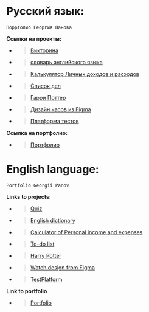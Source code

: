 # Русский язык:

    Порфтолио Георгия Панова

**Ссылки на проекты:**

* ><a href='https://georgij1.github.io/educational-quiz/'>Викторина</a>

* ><a href='https://georgij1.github.io/Learnenglish.com/'>словарь английского языка</a>

* ><a href='https://georgij1.github.io/CalculateMoney/index.html '>Калькулятор Личных доходов и расходов</a>

* ><a href='https://georgij1.github.io/ToDoList/'>Список дел</a>

* ><a href='https://georgij1.github.io/harryPotter/index.html'>Гарри Поттер</a>

* ><a href='https://georgij1.github.io/layout_quick_loans/'>Дизайн часов из Figma</a>

* ><a href='https://github.com/viklover/TestPlatform'>Платформа тестов</a>

**Ссылка на портфолио:**

* ><a href='https://georgij1.github.io/portfoilio_georgii/'>Портфолио</a>

# English language:
    Portfolio Georgii Panov

**Links to projects:**

* ><a href='https://georgij1.github.io/educational-quiz/'>Quiz</a>

* ><a href='https://georgij1.github.io/Learnenglish.com/'>English dictionary</a>

* ><a href='https://georgij1.github.io/CalculateMoney/index.html '>Calculator of Personal income and expenses</a>

* ><a href='https://georgij1.github.io/ToDoList/'>To-do list</a>

* ><a href='https://georgij1.github.io/harryPotter/index.html'>Harry Potter</a>

* ><a href='https://georgij1.github.io/layout_quick_loans/'>Watch design from Figma</a>

* ><a href='https://github.com/viklover/TestPlatform'>TestPlatform</a>

**Link to portfolio**

* ><a href='https://georgij1.github.io/portfoilio_georgii/'>Portfolio</a>